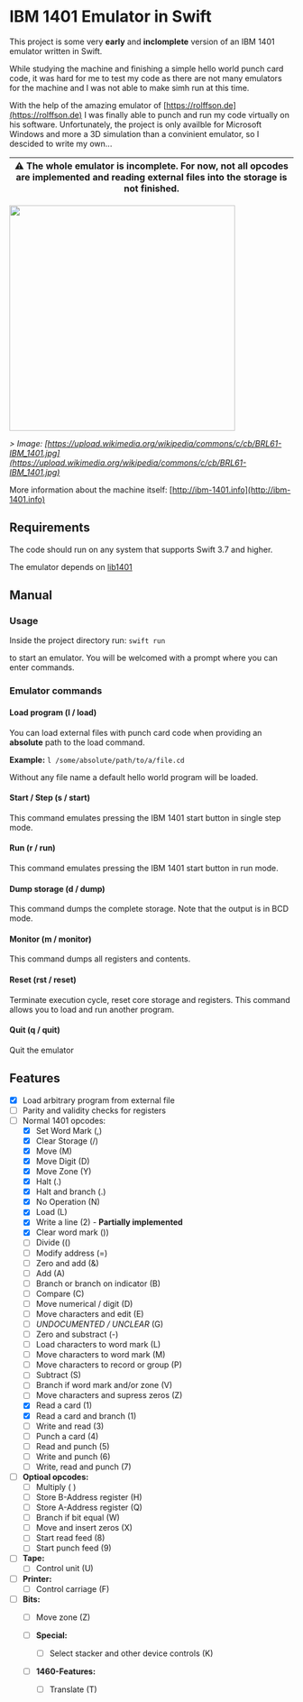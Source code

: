 # IBM 1401 Emulator in Swift

This project is some very **early** and **inclomplete** version of an IBM 1401 emulator written in Swift.

While studying the machine and finishing a simple hello world punch card code, it was hard for me to test my code as there are not many emulators for the machine and I was not able to make simh run at this time.

With the help of the amazing emulator of [https://rolffson.de](https://rolffson.de) I was finally able to punch and run my code virtually on his software. Unfortunately, the project is only availble for Microsoft Windows and more a 3D simulation than a convinient emulator, so I descided to write my own...

| **⚠️ The whole emulator is incomplete. For now, not all opcodes are implemented and reading external files into the storage is not finished.** |
| -------- |

<img src="https://upload.wikimedia.org/wikipedia/commons/c/cb/BRL61-IBM_1401.jpg" width="400">

*> Image: [https://upload.wikimedia.org/wikipedia/commons/c/cb/BRL61-IBM_1401.jpg](https://upload.wikimedia.org/wikipedia/commons/c/cb/BRL61-IBM_1401.jpg)*

More information about the machine itself: [http://ibm-1401.info](http://ibm-1401.info)

## Requirements

The code should run on any system that supports Swift 3.7 and higher.

The emulator depends on [lib1401](https://github.com/sanzaru/lib1401)

## Manual

### Usage

Inside the project directory run: ```swift run```

to start an emulator. You will be welcomed with a prompt where you can enter commands.

### Emulator commands

#### Load program (l / load)

You can load external files with punch card code when providing an **absolute** path to the load command.

**Example:** ```l /some/absolute/path/to/a/file.cd```

Without any file name a default hello world program will be loaded.

#### Start / Step (s / start)

This command emulates pressing the IBM 1401 start button in single step mode.

#### Run (r / run)

This command emulates pressing the IBM 1401 start button in run mode.

#### Dump storage (d / dump)

This command dumps the complete storage. Note that the output is in BCD mode.

#### Monitor (m / monitor)

This command dumps all registers and contents.

#### Reset (rst / reset)

Terminate execution cycle, reset core storage and registers. This command allows you to load and run another program.

#### Quit (q / quit)

Quit the emulator


## Features

- [x] Load arbitrary program from external file
- [ ] Parity and validity checks for registers
- [ ] Normal 1401 opcodes:
    - [x] Set Word Mark (,)
    - [x] Clear Storage (/)
    - [x] Move (M)
    - [x] Move Digit (D)
    - [x] Move Zone (Y)
    - [x] Halt (.)
    - [x] Halt and branch (.)
    - [x] No Operation (N)
    - [x] Load (L)
    - [x] Write a line (2) - **Partially implemented**
    - [x] Clear word mark ())
    - [ ] Divide (()
    - [ ] Modify address (=)
    - [ ] Zero and add (&)
    - [ ] Add (A)
    - [ ] Branch or branch on indicator (B)
    - [ ] Compare (C)
    - [ ] Move numerical / digit (D)
    - [ ] Move characters and edit (E)
    - [ ] _UNDOCUMENTED / UNCLEAR_ (G)
    - [ ] Zero and substract (-)
    - [ ] Load characters to word mark (L)
    - [ ] Move characters to word mark (M)
    - [ ] Move characters to record or group (P)
    - [ ] Subtract (S)
    - [ ] Branch if word mark and/or zone (V)
    - [ ] Move characters and supress zeros (Z)
    - [x] Read a card (1)
    - [x] Read a card and branch (1)
    - [ ] Write and read (3)
    - [ ] Punch a card (4)
    - [ ] Read and punch (5)
    - [ ] Write and punch (6)
    - [ ] Write, read and punch (7)

- [ ] **Optioal opcodes:**
    - [ ] Multiply ( )
    - [ ] Store B-Address register (H)
    - [ ] Store A-Address register (Q)
    - [ ] Branch if bit equal (W)
    - [ ] Move and insert zeros (X)
    - [ ] Start read feed (8)
    - [ ] Start punch feed (9)

- [ ] **Tape:**
    - [ ] Control unit (U)

- [ ] **Printer:**
    - [ ] Control carriage (F)

- [ ] **Bits:**
    - [ ] Move zone (Z)

  - [ ] **Special:**
    - [ ] Select stacker and other device controls (K)

  - [ ] **1460-Features:**
    - [ ] Translate (T)
